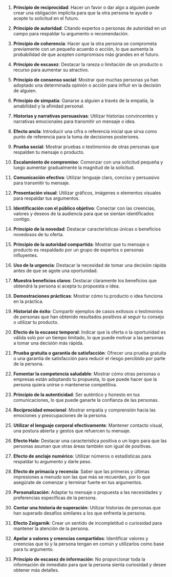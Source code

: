 

1. **Principio de reciprocidad**: Hacer un favor o dar algo a alguien puede crear una obligación implícita para que la otra persona te ayude o acepte tu solicitud en el futuro.

2. **Principio de autoridad**: Citando expertos o personas de autoridad en un campo para respaldar tu argumento o recomendación.

3. **Principio de coherencia**: Hacer que la otra persona se comprometa previamente con un pequeño acuerdo o acción, lo que aumenta la probabilidad de que acepten compromisos más grandes en el futuro.

4. **Principio de escasez**: Destacar la rareza o limitación de un producto o recurso para aumentar su atractivo.

5. **Principio de consenso social**: Mostrar que muchas personas ya han adoptado una determinada opinión o acción para influir en la decisión de alguien.

6. **Principio de simpatía**: Ganarse a alguien a través de la empatía, la amabilidad y la afinidad personal.

7. **Historias y narrativas persuasivas**: Utilizar historias convincentes y narrativas emocionales para transmitir un mensaje o idea.

8. **Efecto ancla**: Introducir una cifra o referencia inicial que sirva como punto de referencia para la toma de decisiones posteriores.

9. **Prueba social**: Mostrar pruebas o testimonios de otras personas que respalden tu mensaje o producto.

10. **Escalamiento de compromiso**: Comenzar con una solicitud pequeña y luego aumentar gradualmente la magnitud de la solicitud.

11. **Comunicación efectiva**: Utilizar lenguaje claro, conciso y persuasivo para transmitir tu mensaje.

12. **Presentación visual**: Utilizar gráficos, imágenes o elementos visuales para respaldar tus argumentos.

13. **Identificación con el público objetivo**: Conectar con las creencias, valores y deseos de la audiencia para que se sientan identificados contigo.

14. **Principio de la novedad**: Destacar características únicas o beneficios novedosos de tu oferta.

15. **Principio de la autoridad compartida**: Mostrar que tu mensaje o producto es respaldado por un grupo de expertos o personas influyentes.

16. **Uso de la urgencia**: Destacar la necesidad de tomar una decisión rápida antes de que se agote una oportunidad.

17. **Muestra beneficios claros**: Destacar claramente los beneficios que obtendrá la persona si acepta tu propuesta o idea.

18. **Demostraciones prácticas**: Mostrar cómo tu producto o idea funciona en la práctica.

19. **Historial de éxito**: Compartir ejemplos de casos exitosos o testimonios de personas que han obtenido resultados positivos al seguir tu consejo o utilizar tu producto.

20. **Efecto de la escasez temporal**: Indicar que la oferta o la oportunidad es válida solo por un tiempo limitado, lo que puede motivar a las personas a tomar una decisión más rápida.

21. **Prueba gratuita o garantía de satisfacción**: Ofrecer una prueba gratuita o una garantía de satisfacción para reducir el riesgo percibido por parte de la persona.

22. **Fomentar la competencia saludable**: Mostrar cómo otras personas o empresas están adoptando tu propuesta, lo que puede hacer que la persona quiera unirse o mantenerse competitiva.

23. **Principio de la autenticidad**: Ser auténtico y honesto en tus comunicaciones, lo que puede ganarte la confianza de las personas.

24. **Reciprocidad emocional**: Mostrar empatía y comprensión hacia las emociones y preocupaciones de la persona.

25. **Utilizar el lenguaje corporal efectivamente**: Mantener contacto visual, una postura abierta y gestos que refuercen tu mensaje.

26. **Efecto Halo**: Destacar una característica positiva o un logro para que las personas asuman que otras áreas también son igual de positivas.

27. **Efecto de anclaje numérico**: Utilizar números o estadísticas para respaldar tu argumento y darle peso.

28. **Efecto de primacía y recencia**: Saber que las primeras y últimas impresiones a menudo son las que más se recuerdan, por lo que asegúrate de comenzar y terminar fuerte en tus argumentos.

29. **Personalización**: Adaptar tu mensaje o propuesta a las necesidades y preferencias específicas de la persona.

30. **Contar una historia de superación**: Utilizar historias de personas que han superado desafíos similares a los que enfrenta la persona.

31. **Efecto Zeigarnik**: Crear un sentido de incompletitud o curiosidad para mantener la atención de la persona.

32. **Apelar a valores y creencias compartidos**: Identificar valores y creencias que tú y la persona tengan en común y utilizarlos como base para tu argumento.

33. **Principio de escasez de información**: No proporcionar toda la información de inmediato para que la persona sienta curiosidad y desee obtener más detalles.
